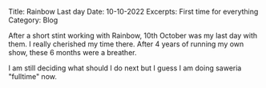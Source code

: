 Title: Rainbow Last day
Date: 10-10-2022
Excerpts: First time for everything
Category: Blog

After a short stint working with Rainbow, 10th October was my last day with them. I really cherished my time there. After 4 years of running my own show, these 6 months were a breather.

I am still deciding what should I do next but I guess I am doing saweria "fulltime" now.
